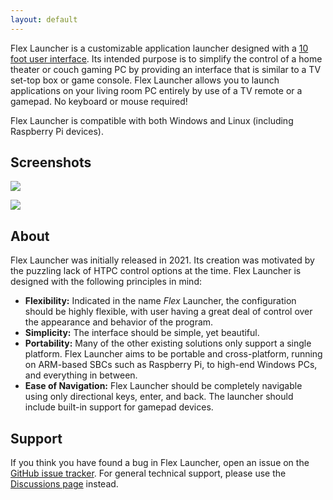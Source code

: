 ```yaml
---
layout: default
---
```


Flex Launcher is a customizable application launcher designed with a [10 foot user interface](https://en.wikipedia.org/wiki/10-foot_user_interface). Its intended purpose is to simplify the control of a home theater or couch gaming PC by providing an interface that is similar to a TV set-top box or game console. Flex Launcher allows you to launch applications on your living room PC entirely by use of a TV remote or a gamepad. No keyboard or mouse required!

Flex Launcher is compatible with both Windows and Linux (including Raspberry Pi devices).

## Screenshots
<p><img src="/flex-launcher/assets/screenshots/screenshot1.png"></p>
<p><img src="/flex-launcher/assets/screenshots/screenshot2.png"></p>

## About
Flex Launcher was initially released in 2021. Its creation was motivated by the puzzling lack of HTPC control options at the time. Flex Launcher is designed with the following principles in mind:
- **Flexibility:** Indicated in the name *Flex* Launcher, the configuration should be highly flexible, with user having a great deal of control over the appearance and behavior of the program.
- **Simplicity:** The interface should be simple, yet beautiful.
- **Portability:** Many of the other existing solutions only support a single platform. Flex Launcher aims to be portable and cross-platform, running on ARM-based SBCs such as Raspberry Pi, to high-end Windows PCs, and everything in between.
- **Ease of Navigation:** Flex Launcher should be completely navigable using only directional keys, enter, and back. The launcher should include built-in support for gamepad devices.

## Support
If you think you have found a bug in Flex Launcher, open an issue on the [GitHub issue tracker](https://github.com/complexlogic/flex-launcher/issues). For general technical support, please use the [Discussions page](https://github.com/complexlogic/flex-launcher/discussions) instead.
